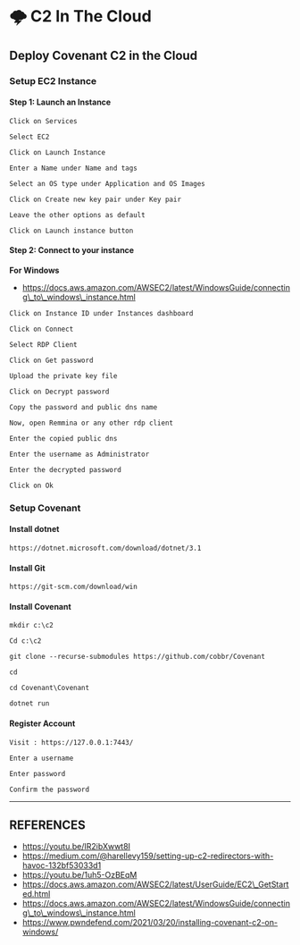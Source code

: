 # 🌩️ C2 In The Cloud

## Deploy Covenant C2 in the Cloud

### Setup EC2 Instance

#### Step 1: Launch an Instance

```
Click on Services

Select EC2

Click on Launch Instance

Enter a Name under Name and tags

Select an OS type under Application and OS Images

Click on Create new key pair under Key pair

Leave the other options as default

Click on Launch instance button

```

#### Step 2: Connect to your instance

**For Windows**

* https://docs.aws.amazon.com/AWSEC2/latest/WindowsGuide/connecting\_to\_windows\_instance.html

```
Click on Instance ID under Instances dashboard

Click on Connect

Select RDP Client

Click on Get password

Upload the private key file

Click on Decrypt password

Copy the password and public dns name

Now, open Remmina or any other rdp client

Enter the copied public dns

Enter the username as Administrator

Enter the decrypted password

Click on Ok

```

### Setup Covenant

#### Install dotnet

```
https://dotnet.microsoft.com/download/dotnet/3.1

```

#### Install Git

```
https://git-scm.com/download/win
```

#### Install Covenant

```
mkdir c:\c2

Cd c:\c2

git clone --recurse-submodules https://github.com/cobbr/Covenant

cd

cd Covenant\Covenant

dotnet run

```

#### Register Account

```
Visit : https://127.0.0.1:7443/

Enter a username

Enter password

Confirm the password
```

***

## REFERENCES

* https://youtu.be/IR2ibXwwt8I
* https://medium.com/@harellevy159/setting-up-c2-redirectors-with-havoc-132bf53033d1
* https://youtu.be/1uh5-OzBEqM
* https://docs.aws.amazon.com/AWSEC2/latest/UserGuide/EC2\_GetStarted.html
* https://docs.aws.amazon.com/AWSEC2/latest/WindowsGuide/connecting\_to\_windows\_instance.html
* https://www.pwndefend.com/2021/03/20/installing-covenant-c2-on-windows/

